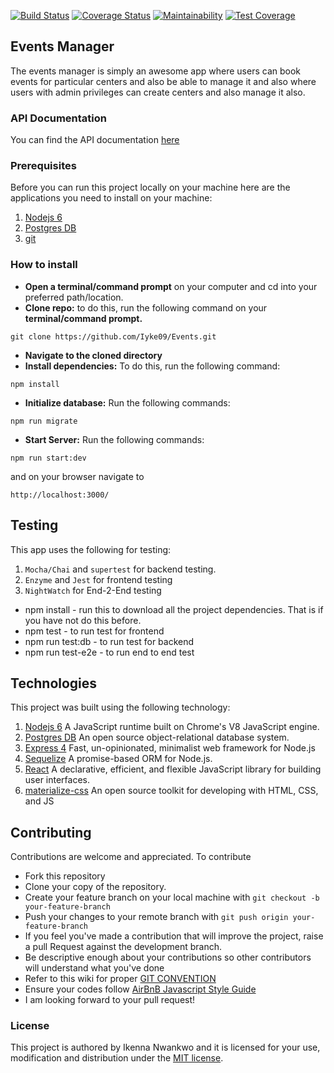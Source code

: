 [![Build Status](https://travis-ci.org/Iyke09/Events.svg?branch=develop)](https://travis-ci.org/Iyke09/Events)
[![Coverage Status](https://coveralls.io/repos/github/Iyke09/Events/badge.svg?branch=develop)](https://coveralls.io/github/Iyke09/Events?branch=develop)
[![Maintainability](https://api.codeclimate.com/v1/badges/671fedc63e899c47bd52/maintainability)](https://codeclimate.com/github/Iyke09/Events/maintainability)
[![Test Coverage](https://api.codeclimate.com/v1/badges/671fedc63e899c47bd52/test_coverage)](https://codeclimate.com/github/Iyke09/Events/test_coverage)

## Events Manager
The events manager is simply an awesome app where users can book events for particular centers and also be able to manage it and also where users with admin privileges can create centers and also manage it also.

### API Documentation
You can find the API documentation [here](https://eventsz.herokuapp.com/api-docs)

### Prerequisites
Before you can run this project locally on your machine here are the applications you need to install on your machine:

1. [ Nodejs 6](https://nodejs.org/en/)
1. [Postgres DB](https://www.postgresql.org/download/)
1. [git](https://git-scm.com/downloads)

### How to install
* **Open a terminal/command prompt** on your computer and cd into your preferred path/location.
* **Clone repo:** to do this, run the following command on your **terminal/command prompt.**
```
git clone https://github.com/Iyke09/Events.git
```
* **Navigate to the cloned directory**
* **Install dependencies:** To do this, run the following command:
 ```
npm install
```

* **Initialize database:** Run the following commands:
```
npm run migrate
```

* **Start Server:** Run the following commands:
```
npm run start:dev
```
and on your browser navigate to
```
http://localhost:3000/
```


  ## Testing
 This app uses the following for testing: 
  1. `Mocha/Chai` and `supertest` for backend testing.
  1. `Enzyme` and `Jest` for frontend testing
  1. `NightWatch` for End-2-End testing
    
- npm install - run this to download all the project dependencies.    That is if you have not do this before.
- npm test - to run test for frontend
- npm run test:db - to run test for backend
- npm run test-e2e - to run end to end test


## Technologies

This project was built using the following technology:

1. [ Nodejs 6](https://nodejs.org/en/) A JavaScript runtime built on Chrome's V8 JavaScript engine.
1. [Postgres DB](https://www.postgresql.org/download/) An open source object-relational database system.
 1. [Express 4](https://expressjs.com/) Fast, un-opinionated, minimalist web framework for Node.js
 1. [Sequelize](http://docs.sequelizejs.com/) A promise-based ORM for Node.js.
 1. [React](https://reactjs.org/) A declarative, efficient, and flexible JavaScript library for building user interfaces.
 1. [materialize-css](https://materializecss.com) An open source toolkit for developing with HTML, CSS, and JS

## Contributing
Contributions are welcome and appreciated. To contribute

-  Fork this repository
- Clone your copy of the repository.
- Create your feature branch on your local machine with `git checkout -b your-feature-branch`
- Push your changes to your remote branch with `git push origin your-feature-branch`
-  If you feel you've made a contribution that will improve the project, raise a pull Request against the development branch.
- Be descriptive enough about your contributions so other contributors will understand what you've done
- Refer to this wiki for proper [GIT CONVENTION](https://github.com/codrex/More-recipes/wiki)
- Ensure your codes follow [AirBnB Javascript Style Guide](https://github.com/airbnb/javascript)
-  I am looking forward to your pull request!



### License

This project is authored by Ikenna Nwankwo and it is licensed for your use, modification and distribution under the [MIT license](https://opensource.org/licenses/MIT).